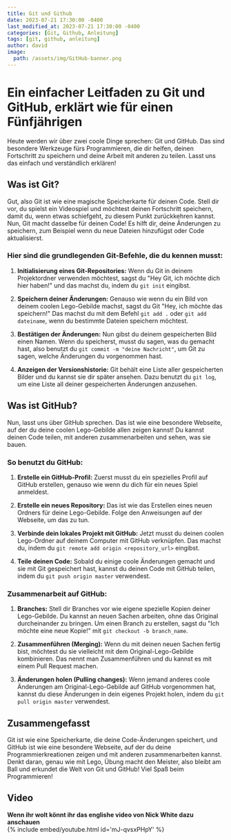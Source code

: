 ```yaml
---
title: Git und Github
date: 2023-07-21 17:30:00 -0400
last_modified_at: 2023-07-21 17:30:00 -0400
categories: [Git, Github, Anleitung]
tags: [git, github, anleitung]
author: david
image:
  path: /assets/img/GitHub-banner.png
---
```

# Ein einfacher Leitfaden zu Git und GitHub, erklärt wie für einen Fünfjährigen
Heute werden wir über zwei coole Dinge sprechen: Git und GitHub. Das sind besondere Werkzeuge fürs Programmieren, die dir helfen, deinen Fortschritt zu speichern und deine Arbeit mit anderen zu teilen. Lasst uns das einfach und verständlich erklären!

## Was ist Git?
Gut, also Git ist wie eine magische Speicherkarte für deinen Code. Stell dir vor, du spielst ein Videospiel und möchtest deinen Fortschritt speichern, damit du, wenn etwas schiefgeht, zu diesem Punkt zurückkehren kannst. Nun, Git macht dasselbe für deinen Code! Es hilft dir, deine Änderungen zu speichern, zum Beispiel wenn du neue Dateien hinzufügst oder Code aktualisierst.

### Hier sind die grundlegenden Git-Befehle, die du kennen musst:
1. **Initialisierung eines Git-Repositories:** Wenn du Git in deinem Projektordner verwenden möchtest, sagst du "Hey Git, ich möchte dich hier haben!" und das machst du, indem du `git init` eingibst.

2. **Speichern deiner Änderungen:** Genauso wie wenn du ein Bild von deinem coolen Lego-Gebilde machst, sagst du Git "Hey, ich möchte das speichern!" Das machst du mit dem Befehl `git add .` oder `git add dateiname`, wenn du bestimmte Dateien speichern möchtest.

3. **Bestätigen der Änderungen:** Nun gibst du deinem gespeicherten Bild einen Namen. Wenn du speicherst, musst du sagen, was du gemacht hast, also benutzt du `git commit -m "deine Nachricht"`, um Git zu sagen, welche Änderungen du vorgenommen hast.

4. **Anzeigen der Versionshistorie:** Git behält eine Liste aller gespeicherten Bilder und du kannst sie dir später ansehen. Dazu benutzt du `git log`, um eine Liste all deiner gespeicherten Änderungen anzusehen.

## Was ist GitHub?
Nun, lasst uns über GitHub sprechen. Das ist wie eine besondere Webseite, auf der du deine coolen Lego-Gebilde allen zeigen kannst! Du kannst deinen Code teilen, mit anderen zusammenarbeiten und sehen, was sie bauen.

### So benutzt du GitHub:
1. **Erstelle ein GitHub-Profil:** Zuerst musst du ein spezielles Profil auf GitHub erstellen, genauso wie wenn du dich für ein neues Spiel anmeldest.

2. **Erstelle ein neues Repository:** Das ist wie das Erstellen eines neuen Ordners für deine Lego-Gebilde. Folge den Anweisungen auf der Webseite, um das zu tun.

3. **Verbinde dein lokales Projekt mit GitHub:** Jetzt musst du deinen coolen Lego-Ordner auf deinem Computer mit GitHub verknüpfen. Das machst du, indem du `git remote add origin <repository_url>` eingibst.

4. **Teile deinen Code:** Sobald du einige coole Änderungen gemacht und sie mit Git gespeichert hast, kannst du deinen Code mit GitHub teilen, indem du `git push origin master` verwendest.

### Zusammenarbeit auf GitHub:
1. **Branches:** Stell dir Branches vor wie eigene spezielle Kopien deiner Lego-Gebilde. Du kannst an neuen Sachen arbeiten, ohne das Original durcheinander zu bringen. Um einen Branch zu erstellen, sagst du "Ich möchte eine neue Kopie!" mit `git checkout -b branch_name`.

2. **Zusammenführen (Merging):** Wenn du mit deinen neuen Sachen fertig bist, möchtest du sie vielleicht mit dem Original-Lego-Gebilde kombinieren. Das nennt man Zusammenführen und du kannst es mit einem Pull Request machen.

3. **Änderungen holen (Pulling changes):** Wenn jemand anderes coole Änderungen am Original-Lego-Gebilde auf GitHub vorgenommen hat, kannst du diese Änderungen in dein eigenes Projekt holen, indem du `git pull origin master` verwendest.

## Zusammengefasst
Git ist wie eine Speicherkarte, die deine Code-Änderungen speichert, und GitHub ist wie eine besondere Webseite, auf der du deine Programmierkreationen zeigen und mit anderen zusammenarbeiten kannst. Denkt daran, genau wie mit Lego, Übung macht den Meister, also bleibt am Ball und erkundet die Welt von Git und GitHub! Viel Spaß beim Programmieren!

## Video
**Wenn ihr wolt könnt ihr das englishe video von Nick White dazu anschauen**<br>
{% include embed/youtube.html id='mJ-qvsxPHpY' %}